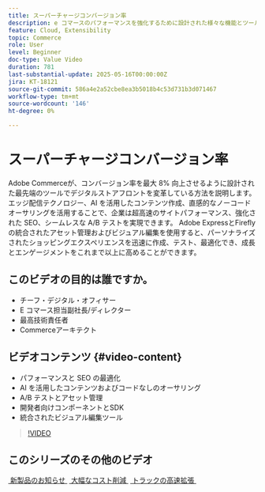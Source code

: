```yaml
---
title: スーパーチャージコンバージョン率
description: e コマースのパフォーマンスを強化するために設計された様々な機能とツールをAdobe Commerceがどのようにカバーしているかについて説明します。
feature: Cloud, Extensibility
topic: Commerce
role: User
level: Beginner
doc-type: Value Video
duration: 781
last-substantial-update: 2025-05-16T00:00:00Z
jira: KT-18121
source-git-commit: 586a4e2a52cbe8ea3b5018b4c53d731b3d071467
workflow-type: tm+mt
source-wordcount: '146'
ht-degree: 0%

---
```



# スーパーチャージコンバージョン率

Adobe Commerceが、コンバージョン率を最大 8% 向上させるように設計された最先端のツールでデジタルストアフロントを変革している方法を説明します。 エッジ配信テクノロジー、AI を活用したコンテンツ作成、直感的なノーコードオーサリングを活用することで、企業は超高速のサイトパフォーマンス、強化された SEO、シームレスな A/B テストを実現できます。 Adobe ExpressとFireflyの統合されたアセット管理およびビジュアル編集を使用すると、パーソナライズされたショッピングエクスペリエンスを迅速に作成、テスト、最適化でき、成長とエンゲージメントをこれまで以上に高めることができます。

## このビデオの目的は誰ですか。

* チーフ・デジタル・オフィサー
* E コマース担当副社長/ディレクター
* 最高技術責任者
* Commerceアーキテクト

## ビデオコンテンツ {#video-content}

* パフォーマンスと SEO の最適化
* AI を活用したコンテンツおよびコードなしのオーサリング
* A/B テストとアセット管理
* 開発者向けコンポーネントとSDK
* 統合されたビジュアル編集ツール

>[!VIDEO](https://video.tv.adobe.com/v/3458517/?learn=on&enablevpops)

## このシリーズのその他のビデオ

[&#x200B; 新製品のお知らせ &#x200B;](./new-product-announcements.md)
[&#x200B; 大幅なコスト削減 &#x200B;](./drastically-cut-costs.md)
[&#x200B; トラックの高速拡張 &#x200B;](fast-track-expansion.md)
